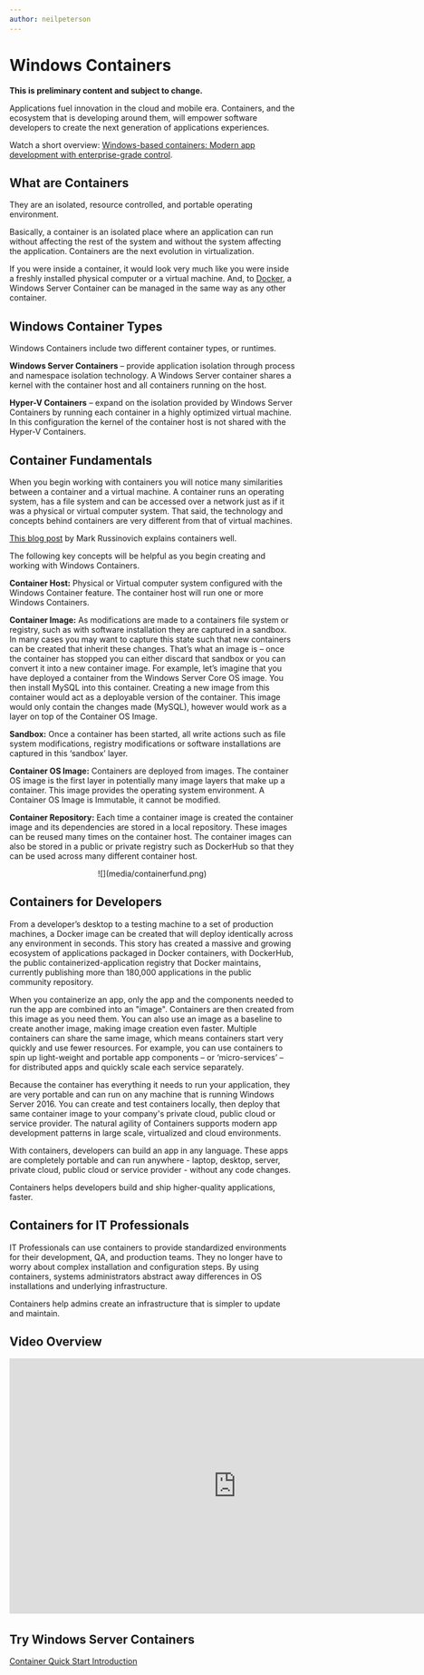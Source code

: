 ```yaml
---
author: neilpeterson
---
```


# Windows Containers

**This is preliminary content and subject to change.** 

Applications fuel innovation in the cloud and mobile era. Containers, and the ecosystem that is developing around them, will empower software developers to create the next generation of applications experiences.

Watch a short overview: [Windows-based containers: Modern app development with enterprise-grade control](https://youtu.be/Ryx3o0rD5lY).

## What are Containers

They are an isolated, resource controlled, and portable operating environment.

Basically, a container is an isolated place where an application can run without affecting the rest of the system and without the system affecting the application. Containers are the next evolution in virtualization.

If you were inside a container, it would look very much like you were inside a freshly installed physical computer or a virtual machine. And, to [Docker](https://www.docker.com/), a Windows Server Container can be managed in the same way as any other container.

## Windows Container Types

Windows Containers include two different container types, or runtimes.

**Windows Server Containers** – provide application isolation through process and namespace isolation technology. A Windows Server container shares a kernel with the container host and all containers running on the host.

**Hyper-V Containers** – expand on the isolation provided by Windows Server Containers by running each container in a highly optimized virtual machine. In this configuration the kernel of the container host is not shared with the Hyper-V Containers.


## Container Fundamentals

When you begin working with containers you will notice many similarities between a container and a virtual machine. A container runs an operating system, has a file system and can be accessed over a network just as if it was a physical or virtual computer system. That said, the technology and concepts behind containers are very different from that of virtual machines.  

[This blog post](http://azure.microsoft.com/blog/2015/08/17/containers-docker-windows-and-trends/) by Mark Russinovich explains containers well.

The following key concepts will be helpful as you begin creating and working with Windows Containers. 

**Container Host:** Physical or Virtual computer system configured with the Windows Container feature. The container host will run one or more Windows Containers.

**Container Image:** As modifications are made to a containers file system or registry, such as with software installation they are captured in a sandbox.  In many cases you may want to capture this state such that new containers can be created that inherit these changes. That’s what an image is – once the container has stopped you can either discard that sandbox or you can convert it into a new container image. For example, let’s imagine that you have deployed a container from the Windows Server Core OS image. You then install MySQL into this container. Creating a new image from this container would act as a deployable version of the container. This image would only contain the changes made (MySQL), however would work as a layer on top of the Container OS Image.

**Sandbox:** Once a container has been started, all write actions such as file system modifications, registry modifications or software installations are captured in this ‘sandbox’ layer.  
 
**Container OS Image:** Containers are deployed from images. The container OS image is the first layer in potentially many image layers that make up a container. This image provides the operating system environment. A Container OS Image is Immutable, it cannot be modified.

**Container Repository:** Each time a container image is created the container image and its dependencies are stored in a local repository. These images can be reused many times on the container host. The container images can also be stored in a public or private registry  such as DockerHub so that they can be used across many different container host.

<center>![](media/containerfund.png)</center>

## Containers for Developers

From a developer’s desktop to a testing machine to a set of production machines, a Docker image can be created that will deploy identically across any environment in seconds. This story has created a massive and growing ecosystem of applications packaged in Docker containers, with DockerHub, the public containerized-application registry that Docker maintains, currently publishing more than 180,000 applications in the public community repository.  

When you containerize an app, only the app and the components needed to run the app are combined into an "image". Containers are then created from this image as you need them. You can also use an image as a baseline to create another image, making image creation even faster.  Multiple containers can share the same image, which means containers start very quickly and use fewer resources. For example, you can use containers to spin up light-weight and portable app components – or ‘micro-services’ – for distributed apps and quickly scale each service separately.

Because the container has everything it needs to run your application, they are very portable and can run on any machine that is running Windows Server 2016. You can create and test containers locally, then deploy that same container image to your company's private cloud, public cloud or service provider. The natural agility of Containers supports modern app development patterns in large scale, virtualized and cloud environments.

With containers, developers can build an app in any language. These apps are completely portable and can run anywhere - laptop, desktop, server, private cloud, public cloud or service provider - without any code changes.  

Containers helps developers build and ship higher-quality applications, faster.

## Containers for IT Professionals ##

IT Professionals can use containers to provide standardized environments for their development, QA, and production teams. They no longer have to worry about complex installation and configuration steps. By using containers, systems administrators abstract away differences in OS installations and underlying infrastructure.

Containers help admins create an infrastructure that is simpler to update and maintain.

## Video Overview

<iframe 
src="https://channel9.msdn.com/Blogs/containers/Containers-101-with-Microsoft-and-Docker/player" width="800" height="450" allowFullScreen="true" frameBorder="0" scrolling="no"></iframe>


## Try Windows Server Containers

[Container Quick Start Introduction](../quick_start/quick_start.md)

